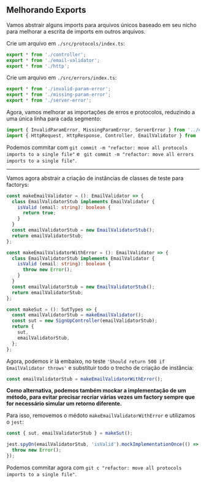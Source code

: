 ## Melhorando Exports

Vamos abstrair alguns imports para arquivos únicos baseado em seu nicho para melhorar a escrita de imports em outros arquivos.

Crie um arquivo em `./src/protocols/index.ts`:
```Typescript
export * from './controller';
export * from './email-validator';
export * from './http';
```

Crie um arquivo em `./src/errors/index.ts`:
```Typescript
export * from './invalid-param-error';
export * from './missing-param-error';
export * from './server-error';
```


Agora, vamos melhorar as importações de erros e protocolos, reduzindo a uma única linha para cada segmento:
```Typescript
import { InvalidParamError, MissingParamError, ServerError } from '../errors';
import { HttpRequest, HttpResponse, Controller, EmailValidator } from '../protocols';
```

Podemos commitar com `git commit -m "refactor: move all protocols imports to a single file"` e ` git commit -m "refactor: move all errors imports to a single file"`.

---

Vamos agora abstrair a criação de instâncias de classes de teste para factorys:
```Typescript
const makeEmailValidator = (): EmailValidator => {
  class EmailValidatorStub implements EmailValidator {
    isValid (email: string): boolean {
      return true;
    }
  }
  const emailValidatorStub = new EmailValidatorStub();
  return emailValidatorStub;
};

const makeEmailValidatorWithError = (): EmailValidator => {
  class EmailValidatorStub implements EmailValidator {
    isValid (email: string): boolean {
      throw new Error();
    }
  }
  const emailValidatorStub = new EmailValidatorStub();
  return emailValidatorStub;
};

const makeSut = (): SutTypes => {
  const emailValidatorStub = makeEmailValidator();
  const sut = new SignUpController(emailValidatorStub);
  return {
    sut,
    emailValidatorStub,
  };
};
```

Agora, podemos ir lá embaixo, no teste `'Should return 500 if EmailValidator throws'` e substituir todo o trecho de criação de instância:
```Typescript
const emailValidatorStub = makeEmailValidatorWithError();
```

**Como alternativa, podemos também mockar a implementação de um método, para evitar precisar recriar várias vezes um factory sempre que for necessário simular um retorno diferente.**

Para isso, removemos o médoto `makeEmailValidatorWithError` e utilizamos o `jest`:

```Typescript
const { sut, emailValidatorStub } = makeSut();

jest.spyOn(emailValidatorStub, 'isValid').mockImplementationOnce(() => {
  throw new Error();
});
```


Podemos commitar agora com `git c "refactor: move all protocols imports to a single file"`.
